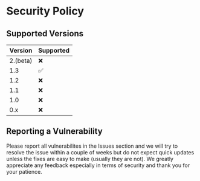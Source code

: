 # Security Policy

## Supported Versions

| Version | Supported          |
| ------- | ------------------ |
| 2.(beta)| :x: |
| 1.3     | :white_check_mark: |
| 1.2     | :x:                |
| 1.1     | :x:                |
| 1.0     | :x:                |
| 0.x     | :x:                |

## Reporting a Vulnerability

Please report all vulnerabilites in the Issues section and we will try to resolve the issue within a couple of weeks but do not expect quick updates unless the fixes are easy to make (usually they are not).
We greatly appreciate any feedback especially in terms of security and thank you for your patience.
